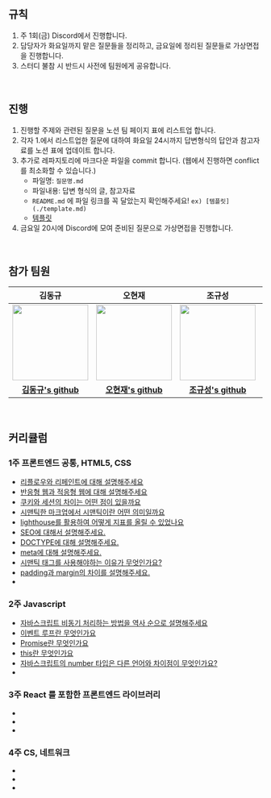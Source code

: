## 규칙

1. 주 1회(금) Discord에서 진행합니다.
2. 담당자가 화요일까지 맡은 질문들을 정리하고, 금요일에 정리된 질문들로 가상면접을 진행합니다. 
3. 스터디 불참 시 반드시 사전에 팀원에게 공유합니다. 

<br>

## 진행

1. 진행할 주제와 관련된 질문을 노션 팀 페이지 표에 리스트업 합니다.
2. 각자 1.에서 리스트업한 질문에 대하여 화요일 24시까지 답변형식의 답안과 참고자료를 노션 표에 업데이트 합니다.
3. 추가로 레파지토리에 마크다운 파일을 commit 합니다. (웹에서 진행하면 conflict를 최소화할 수 있습니다.)
    - 파일명: `질문명.md`
    - 파일내용: 답변 형식의 글, 참고자료
    - `README.md` 에 파일 링크를 꼭 달았는지 확인해주세요! `ex) [템플릿](./template.md) `
    - [템플릿](./template.md) 
5. 금요일 20시에 Discord에 모여 준비된 질문으로 가상면접을 진행합니다.

<br>

## 참가 팀원

<div align="center">

| 김동규 | 오현재 | 조규성 | 조윤희 |
| :---: | :---: | :---: | :---: |
| <img src="https://github.com/p-c-w/universe/assets/86090355/29941c7f-ac9b-4569-afd3-b87c7b04cbcf" style="width: 150px"> | <img src="https://github.com/pre-onboarding-team-6/.github/assets/86090355/d5949e17-45a2-4f29-b7a1-c6ce2ad030c5" style="width: 150px"> | <img src="https://github.com/pre-onboarding-team-6/.github/assets/86090355/a72357cc-dbdb-4e3d-a5d5-7d7c53c086cd" style="width: 150px"> | <img src="https://placehold.co/150x150" style="width: 150px"> |
| **[김동규's github](https://github.com/5kdk)** | **[오현재's github](https://github.com/hangooksaram)** | **[조규성's github](https://github.com/operat04)** | **[조윤희's github](https://github.com/YUNH7)** |

</div>

<br>

## 커리큘럼

### 1주 프론트엔드 공통, HTML5, CSS
- [리플로우와 리페인트에 대해 설명해주세요](./리플로우와%20리페인트에%20대해%20설명해주세요.md)
- [반응형 웹과 적응형 웹에 대해 설명해주세요](./반응형%20웹과%20적응형%20웹에%20대해%20설명해주세요.md)
- [쿠키와 세션의 차이는 어떤 점이 있을까요](./쿠키와%20세션의%20차이는%20어떤%20점이%20있을까요.md)
- [시맨틱한 마크업에서 시맨틱이란 어떤 의미일까요](./시맨틱한%20마크업에서%20시맨틱이란%20어떤%20의미일까요.md)
- [lighthouse를 활용하여 어떻게 지표를 올릴 수 있었나요](./lighthouse를%20활용하여%20어떻게%20지표를%20올릴%20수%20있었나요.md)
- [SEO에 대해서 설명해주세요.](./SEO에%20대해서%20설명해주세요.md)
- [DOCTYPE에 대해 설명해주세요.](./DOCTYPE에%20대해%20설명해주세요.md)
- [meta에 대해 설명해주세요.](./meta에%20대해%20설명해주세요.md)
- [시맨틱 태그를 사용해야하는 이유가 무엇인가요?](./시맨틱%20태그를%20사용해야하는%20이유가%20무엇인가요.md)
- [padding과 margin의 차이를 설명해주세요.](./padding과%20margin의%20차이를%20설명해주세요.md)
- 

### 2주 Javascript
- [자바스크립트 비동기 처리하는 방법을 역사 순으로 설명해주세요](./JavaScript/자바스크립트%20비동기%20처리하는%20방법을%20역사%20순으로%20설명해주세요.md)
- [이벤트 루프란 무엇인가요](./JavaScript/이벤트%20루프란%20무엇인가요.md)
- [Promise란 무엇인가요](./JavaScript/Promise란%20무엇인가요.md)
- [this란 무엇인가요](./JavaScript/this란%20무엇인가요.md)
- [자바스크립트의 number 타입은 다른 언어와 차이점이 무엇인가요?](./JavaScript/자바스크립트의%20number%20타입은%20다른%20언어와%20차이점이%20무엇인가요.md)
-


### 3주 React 를 포함한 프론트엔드 라이브러리
-
-
-


### 4주 CS, 네트워크
-
-
-
